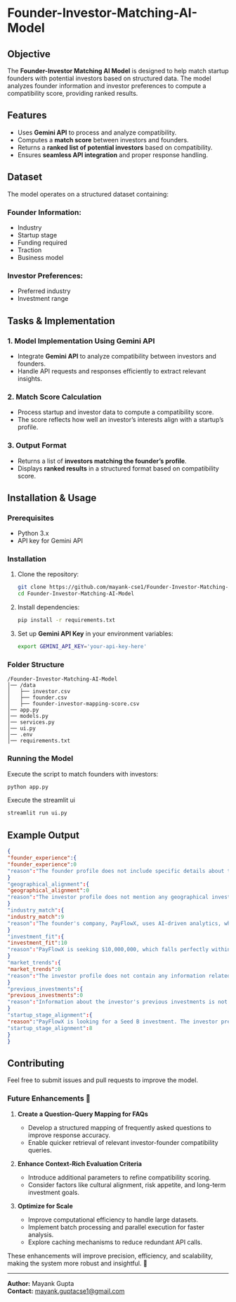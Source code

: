 # Founder-Investor-Matching-AI-Model

## Objective
The **Founder-Investor Matching AI Model** is designed to help match startup founders with potential investors based on structured data. The model analyzes founder information and investor preferences to compute a compatibility score, providing ranked results.

## Features
- Uses **Gemini API** to process and analyze compatibility.
- Computes a **match score** between investors and founders.
- Returns a **ranked list of potential investors** based on compatibility.
- Ensures **seamless API integration** and proper response handling.

## Dataset
The model operates on a structured dataset containing:
### **Founder Information:**
- Industry
- Startup stage
- Funding required
- Traction
- Business model

### **Investor Preferences:**
- Preferred industry
- Investment range

## Tasks & Implementation
### **1. Model Implementation Using Gemini API**
- Integrate **Gemini API** to analyze compatibility between investors and founders.
- Handle API requests and responses efficiently to extract relevant insights.

### **2. Match Score Calculation**
- Process startup and investor data to compute a compatibility score.
- The score reflects how well an investor’s interests align with a startup’s profile.

### **3. Output Format**
- Returns a list of **investors matching the founder’s profile**.
- Displays **ranked results** in a structured format based on compatibility score.

## Installation & Usage
### **Prerequisites**
- Python 3.x
- API key for Gemini API

### **Installation**
1. Clone the repository:
   ```bash
   git clone https://github.com/mayank-cse1/Founder-Investor-Matching-AI-Model.git
   cd Founder-Investor-Matching-AI-Model
   ```
2. Install dependencies:
   ```bash
   pip install -r requirements.txt
   ```
3. Set up **Gemini API Key** in your environment variables:
   ```bash
   export GEMINI_API_KEY='your-api-key-here'
   ```
### Folder Structure
```
/Founder-Investor-Matching-AI-Model
│── /data
│   ├── investor.csv
│   ├── founder.csv
│   ├── founder-investor-mapping-score.csv
│── app.py
│── models.py
│── services.py
│── ui.py
│── .env
│── requirements.txt
```
### **Running the Model**
Execute the script to match founders with investors:
```bash
python app.py
```
Execute the streamlit ui
```bash
streamlit run ui.py
```
## Example Output
```json
{
"founder_experience":{
"founder_experience":0
"reason":"The founder profile does not include specific details about the founder's prior experience."
}
"geographical_alignment":{
"geographical_alignment":0
"reason":"The investor profile does not mention any geographical investment preferences."
}
"industry_match":{
"industry_match":9
"reason":"The founder's company, PayFlowX, uses AI-driven analytics, which aligns with the investor's preferred industry of AI/ML and DeepTech."
}
"investment_fit":{
"investment_fit":10
"reason":"PayFlowX is seeking $10,000,000, which falls perfectly within the investor's preferred investment range of $2,000,000 - $10,000,000."
}
"market_trends":{
"market_trends":0
"reason":"The investor profile does not contain any information related to market trends, so this is rated as zero."
}
"previous_investments":{
"previous_investments":0
"reason":"Information about the investor's previous investments is not available, resulting in a zero score for this criterion."
}
"startup_stage_alignment":{
"reason":"PayFlowX is looking for a Seed B investment. The investor prefers Series B and Growth stage investments, showing strong alignment."
"startup_stage_alignment":8
}
}
```

## Contributing
Feel free to submit issues and pull requests to improve the model.

### Future Enhancements 🚀  

1. **Create a Question-Query Mapping for FAQs**  
   - Develop a structured mapping of frequently asked questions to improve response accuracy.  
   - Enable quicker retrieval of relevant investor-founder compatibility queries.  

2. **Enhance Context-Rich Evaluation Criteria**  
   - Introduce additional parameters to refine compatibility scoring.  
   - Consider factors like cultural alignment, risk appetite, and long-term investment goals.  

3. **Optimize for Scale**  
   - Improve computational efficiency to handle large datasets.  
   - Implement batch processing and parallel execution for faster analysis.  
   - Explore caching mechanisms to reduce redundant API calls.  

These enhancements will improve precision, efficiency, and scalability, making the system more robust and insightful. 🚀

---
**Author:** Mayank Gupta  
**Contact:** mayank.guptacse1@gmail.com

